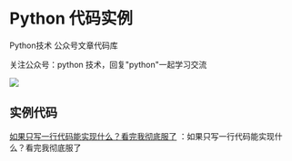 
# Python 代码实例

Python技术 公众号文章代码库


关注公众号：python 技术，回复"python"一起学习交流

![](http://favorites.ren/assets/images/python.jpg)


## 实例代码



[如果只写一行代码能实现什么？看完我彻底服了](https://github.com/JustDoPython/python-examples/tree/master/jiguang/oneline) ：如果只写一行代码能实现什么？看完我彻底服了











